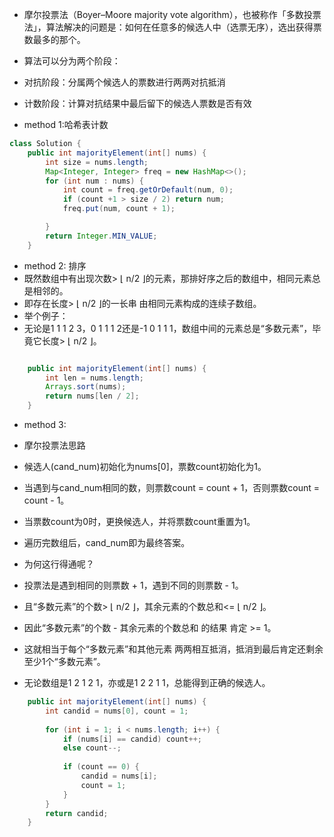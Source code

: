 

* 摩尔投票法（Boyer–Moore majority vote algorithm），也被称作「多数投票法」，算法解决的问题是：如何在任意多的候选人中（选票无序），选出获得票数最多的那个。

* 算法可以分为两个阶段：

* 对抗阶段：分属两个候选人的票数进行两两对抗抵消
* 计数阶段：计算对抗结果中最后留下的候选人票数是否有效


* method 1:哈希表计数

```java
class Solution {
    public int majorityElement(int[] nums) {
        int size = nums.length;
        Map<Integer, Integer> freq = new HashMap<>();
        for (int num : nums) {
            int count = freq.getOrDefault(num, 0);
            if (count +1 > size / 2) return num;
            freq.put(num, count + 1);

        }
        return Integer.MIN_VALUE;
    }
```


* method 2: 排序
* 既然数组中有出现次数> ⌊ n/2 ⌋的元素，那排好序之后的数组中，相同元素总是相邻的。
* 即存在长度> ⌊ n/2 ⌋的一长串 由相同元素构成的连续子数组。
* 举个例子：
* 无论是1 1 1 2 3，0 1 1 1 2还是-1 0 1 1 1，数组中间的元素总是“多数元素”，毕竟它长度> ⌊ n/2 ⌋。


```java

    public int majorityElement(int[] nums) {
        int len = nums.length;
        Arrays.sort(nums);
        return nums[len / 2];
    }
```

* method 3: 
* 摩尔投票法思路
* 候选人(cand_num)初始化为nums[0]，票数count初始化为1。
* 当遇到与cand_num相同的数，则票数count = count + 1，否则票数count = count - 1。
* 当票数count为0时，更换候选人，并将票数count重置为1。
* 遍历完数组后，cand_num即为最终答案。

* 为何这行得通呢？
* 投票法是遇到相同的则票数 + 1，遇到不同的则票数 - 1。
* 且“多数元素”的个数> ⌊ n/2 ⌋，其余元素的个数总和<= ⌊ n/2 ⌋。
* 因此“多数元素”的个数 - 其余元素的个数总和 的结果 肯定 >= 1。
* 这就相当于每个“多数元素”和其他元素 两两相互抵消，抵消到最后肯定还剩余至少1个“多数元素”。

* 无论数组是1 2 1 2 1，亦或是1 2 2 1 1，总能得到正确的候选人。


```java
    public int majorityElement(int[] nums) {
        int candid = nums[0], count = 1;
        
        for (int i = 1; i < nums.length; i++) {
            if (nums[i] == candid) count++;
            else count--;
            
            if (count == 0) {
                candid = nums[i];
                count = 1;
            }
        }
        return candid;
    }
```
